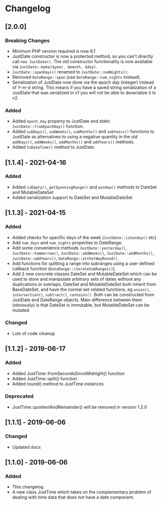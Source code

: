 # Changelog

## [2.0.0]

### Breaking Changes
 - Minimum PHP version required is now 8.1
 - JustDate constructor is now a protected method, so you can't directly call `new JustDate()`.
   The old constructor functionality is now available via `JustDate::make($year, $month, $day)`.
 - `JustDate::spanDays()` renamed to `JustDate::numNights()`.
 - Removed `DateRange::span` (use `DateRange::num_nights` instead).
 - Serialization of JustDate now done via the epoch day (integer) instead of Y-m-d string.
   This means if you have a saved string serialization of a JustDate that was serialized in v1 you will not be able to deserialize it in v2.

### Added
 - Added `epoch_day` property to JustDate and static `JustDate::fromEpochDay()` function.
 - Added `subDays()`, `subWeeks()`, `subMonths()` and `subYears()` functions to JustDate as alternatives to using a negative quantity in
the old `addDays()`, `addWeeks()`, `addMonths()` and `addYears()` methods.
 - Added `toDateTime()` method to JustDate.  





## [1.1.4] - 2021-04-16
### Added
 - Added `isEmpty()`, `getSpanningRange()` and `window()` methods to DateSet and MutableDateSet
 - Added serialization support to DateSet and MutableDateSet

## [1.1.3] - 2021-04-15
### Added
- Added checks for specific days of the week (`JustDate::isSunday()` etc)
- Add `num_days` and `num_nights` properties to DateRange.
- Add some convenience methods `JustDate::yesterday()`, `JustDate::tommorrow()`, `JustDate::addWeeks()`,
  `JustDate::addMonths()`, `JustDate::addYears()`, `DateRange::eitherWayRound()`.
- Add functions for splitting a range into subranges using a user defined callback function
  (`DateRange::iterateSubRanges()`).
- Add 2 new concrete classes DateSet and MutableDateSet which can be used to store and manipulate arbitrary sets of
  dates without any duplications or overlaps.
DateSet and MutableDateSet both inherit from BaseDateSet, and have the normal set-related functions, eg `union()`,
  `intersection()`, `subtract()`, `contains()`.  Both can be constructed from JustDate and DateRange objects.  Main
  difference between them (obviously) is that DateSet is immutable, but MutableDateSet can be mutated.

### Changed
 - Lots of code cleanup

## [1.1.2] - 2019-06-17
### Added
- Added JustTime::fromSecondsSinceMidnight() function
- Added JustTime::split() function
- Added round() method to JustTime instances

### Deprecated
- JustTime::quotientAndRemainder() will be removed in version 1.2.0

## [1.1.1] - 2019-06-06
### Changed
- Updated docs

## [1.1.0] - 2019-06-06
### Added
- This changelog
- A new class JustTime which takes on the complementary problem of dealing with time data that does not have a date component.
